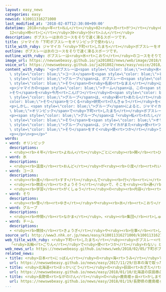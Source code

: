 ```yaml
---
layout: easy_news
categories: easy
newsid: k10011316271000
last_modified_at: '2018-02-07T12:30:00+09:00'
datetime: 2018<ruby>年<rt>ねん</rt></ruby>02<ruby>月<rt>がつ</rt></ruby>07<ruby>日<rt>にち</rt></ruby>
  12<ruby>時<rt>じ</rt></ruby>30<ruby>分<rt>ふん</rt></ruby>
description: ボブスレーは氷のコースをそりで速く滑るスポーツです。
title: ジャマイカ「下町ボブスレーをオリンピックで使わない」
title_with_ruby: ジャマイカ「<ruby>下町<rt>したまち</rt></ruby>ボブスレーをオリンピックで<ruby>使<rt>つか</rt></ruby>わない」
outline: ボブスレーは氷のコースをそりで速く滑るスポーツです。
outline_with_ruby: ボブスレーは<ruby>氷<rt>こおり</rt></ruby>のコースをそりで<ruby>速<rt>はや</rt></ruby>く<ruby>滑<rt>すべ</rt></ruby>るスポーツです。
image_url: https://newswebeasy.github.io/ja201802/news/web/image/2018/02/05/K10011316271_1802052044_1802052053_01_02.jpg
voice_url: https://newswebeasy.github.io/ja201802/news/easy/voice/2018/02/07/k10011316271000.mp3
content_with_ruby: "<p>ボブスレーは<span style=\"color: blue;\"><ruby>氷<rt>こおり</rt></ruby></span>の<span\
  \ style=\"color: blue;\">コース</span>を<span style=\"color: blue;\">そり</span>で<ruby>速<rt>はや</rt></ruby>く<ruby>滑<rt>すべ</rt></ruby>るスポーツです。<ruby>東京都<rt>とうきょうと</rt></ruby><ruby>大田区<rt>おおたく</rt></ruby>にある<ruby>工場<rt>こうじょう</rt></ruby>や<ruby>会社<rt>かいしゃ</rt></ruby>などの<span\
  \ style=\"color: blue;\">グループ</span>は、ボブスレーの<span style=\"color: blue;\">そり</span>をつくっています。<span\
  \ style=\"color: blue;\">そり</span>の<ruby>名前<rt>なまえ</rt></ruby>は「<ruby>下町<rt>したまち</rt></ruby>ボブスレー」です。</p>\n\
  <p>ジャマイカの<span style=\"color: blue;\">チーム</span>は、この<span style=\"color: blue;\"\
  >そり</span>を<ruby>今月<rt>こんげつ</rt></ruby>の<span style=\"color: blue;\">オリンピック</span>で<ruby>使<rt>つか</rt></ruby>う<ruby>約束<rt>やくそく</rt></ruby>をしました。<span\
  \ style=\"color: blue;\">グループ</span>は、<ruby>新<rt>あたら</rt></ruby>しい<span style=\"\
  color: blue;\">そり</span>をつくる<ruby>研究<rt>けんきゅう</rt></ruby>を<ruby>続<rt>つづ</rt></ruby>けました。</p>\n\
  <p>しかし、<span style=\"color: blue;\">グループ</span>によると、ジャマイカから「<span style=\"color:\
  \ blue;\">オリンピック</span>で<ruby>下町<rt>したまち</rt></ruby>ボブスレーを<ruby>使<rt>つか</rt></ruby>わない」という<ruby>連絡<rt>れんらく</rt></ruby>がありました。</p>\n\
  <p><span style=\"color: blue;\">グループ</span>は「<ruby>私<rt>わたし</rt></ruby>たちの<span\
  \ style=\"color: blue;\">そり</span>を<span style=\"color: blue;\">オリンピック</span>で<ruby>使<rt>つか</rt></ruby>ってもらうことが<ruby>夢<rt>ゆめ</rt></ruby>です。とても<ruby>悲<rt>かな</rt></ruby>しいです」と<ruby>話<rt>はな</rt></ruby>しています。<span\
  \ style=\"color: blue;\">グループ</span>は、ジャマイカがまた<ruby>使<rt>つか</rt></ruby>うと<ruby>言<rt>い</rt></ruby>うかもしれないため、<span\
  \ style=\"color: blue;\">そり</span>をすぐ<ruby>使<rt>つか</rt></ruby>うことができるように<ruby>準備<rt>じゅんび</rt></ruby>をすることにしています。</p>\n\
  <p></p>\n<p></p>"
words:
- word: オリンピック
  descriptions:
  - <ruby><rb>４年</rb><rt>よねん</rt></ruby>ごとに<ruby><rb>開</rb><rt>ひら</rt></ruby>かれ、<ruby><rb>世界</rb><rt>せかい</rt></ruby>じゅうの<ruby><rb>国々</rb><rt>くにぐに</rt></ruby>から<ruby><rb>選手</rb><rt>せんしゅ</rt></ruby>が<ruby><rb>参加</rb><rt>さんか</rt></ruby>する<ruby><rb>競技大会</rb><rt>きょうぎたいかい</rt></ruby>。<ruby><rb>古代</rb><rt>こだい</rt></ruby>ギリシャのオリンピアで<ruby><rb>開</rb><rt>ひら</rt></ruby>かれた<ruby><rb>古代</rb><rt>こだい</rt></ruby>オリンピックにならって、フランスのクーベルタンの<ruby><rb>力</rb><rt>ちから</rt></ruby>で、１８９６<ruby><rb>年</rb><rt>ねん</rt></ruby>にギリシャのアテネで<ruby><rb>開</rb><rt>ひら</rt></ruby>かれたのが、<ruby><rb>近代</rb><rt>きんだい</rt></ruby>オリンピックの<ruby><rb>始</rb><rt>はじ</rt></ruby>まり。<ruby><rb>五輪</rb><rt>ごりん</rt></ruby>。
- word: 氷
  descriptions:
  - <ruby><rb>温度</rb><rt>おんど</rt></ruby>が<ruby><rb>０度</rb><rt>れいど</rt></ruby>より<ruby><rb>低</rb><rt>ひく</rt></ruby>くなって、<ruby><rb>水</rb><rt>みず</rt></ruby>が<ruby><rb>固</rb><rt>かた</rt></ruby>まったもの。
- word: コース
  descriptions:
  - <ruby><rb>進</rb><rt>すす</rt></ruby>んで<ruby><rb>行</rb><rt>い</rt></ruby>く<ruby><rb>道</rb><rt>みち</rt></ruby>。<ruby><rb>進路</rb><rt>しんろ</rt></ruby>。
  - <ruby><rb>競走</rb><rt>きょうそう</rt></ruby>で、そこを<ruby><rb>通</rb><rt>とお</rt></ruby>るように<ruby><rb>決</rb><rt>き</rt></ruby>められた<ruby><rb>道</rb><rt>みち</rt></ruby>。
  - <ruby><rb>学習</rb><rt>がくしゅう</rt></ruby>の<ruby><rb>内容</rb><rt>ないよう</rt></ruby>や<ruby><rb>順序</rb><rt>じゅんじょ</rt></ruby>。<ruby><rb>課程</rb><rt>かてい</rt></ruby>。
- word: そり
  descriptions:
  - <ruby><rb>雪</rb><rt>ゆき</rt></ruby>や<ruby><rb>氷</rb><rt>こおり</rt></ruby>の<ruby><rb>上</rb><rt>うえ</rt></ruby>をすべらせて、<ruby><rb>人</rb><rt>ひと</rt></ruby>や<ruby><rb>荷物</rb><rt>にもつ</rt></ruby>を<ruby><rb>運</rb><rt>はこ</rt></ruby>ぶ<ruby><rb>乗</rb><rt>の</rt></ruby>り<ruby><rb>物</rb><rt>もの</rt></ruby>。
- word: グループ
  descriptions:
  - <ruby><rb>仲間</rb><rt>なかま</rt></ruby>。<ruby><rb>集団</rb><rt>しゅうだん</rt></ruby>。
- word: チーム
  descriptions:
  - <ruby><rb>競技</rb><rt>きょうぎ</rt></ruby>や<ruby><rb>仕事</rb><rt>しごと</rt></ruby>をするときの、<ruby><rb>組</rb><rt>くみ</rt></ruby>や<ruby><rb>団体</rb><rt>だんたい</rt></ruby>。
source_url: http://www3.nhk.or.jp/news/easy/k10011316271000/k10011316271000.html
web_title_with_ruby: <ruby>下町<rt>したまち</rt></ruby><ruby>ボブスレー<rt>ぼぶすれー</rt></ruby>
  「<ruby>五輪<rt>ごりん</rt></ruby>で<ruby>使<rt>つか</rt></ruby>わない」と<ruby>連絡<rt>れんらく</rt></ruby><ruby>受<rt>う</rt></ruby>ける
web_news_url: https://newswebeasy.github.io/news/web/2018/02/05/下町ボブスレー-五輪で使わないと連絡受ける
related_news:
- title: <ruby>日本<rt>にっぽん</rt></ruby>の<ruby>海<rt>うみ</rt></ruby>で<ruby>取<rt>と</rt></ruby>ったレアアースからＬＥＤライトを<ruby>作<rt>つく</rt></ruby>る
  url: https://newswebeasy.github.io/news/easy/2017/11/29/日本の海で取ったレアアースからLEDライトを作る
- title: <ruby>北海道<rt>ほっかいどう</rt></ruby>の<ruby>荻田<rt>おぎた</rt></ruby><ruby>泰永<rt>やすなが</rt></ruby>さんが<ruby>１人<rt>ひとり</rt></ruby>で<ruby>歩<rt>ある</rt></ruby>いて<ruby>南極点<rt>なんきょくてん</rt></ruby>まで<ruby>行<rt>い</rt></ruby>く
  url: https://newswebeasy.github.io/news/easy/2018/01/10/北海道の荻田泰永さんが1人で歩いて南極点まで行く
- title: <ruby>長野県<rt>ながのけん</rt></ruby>の<ruby>鹿島槍ヶ岳<rt>かしまやりがたけ</rt></ruby>で「<ruby>氷河<rt>ひょうが</rt></ruby>」が<ruby>見<rt>み</rt></ruby>つかる
  url: https://newswebeasy.github.io/news/easy/2018/01/19/長野県の鹿島槍ヶ岳で氷河が見つかる
...
```

